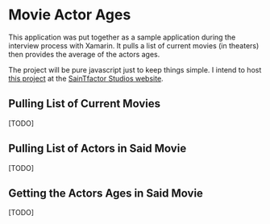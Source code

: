Movie Actor Ages
================

This application was put together as a sample application during the interview process with Xamarin.  It pulls a list of current movies (in theaters) then provides the average of the actors ages.

The project will be pure javascript just to keep things simple.  I intend to host [this project](http://saintfactorstudios.com/Movie-Actor-Ages/MovieActorAges.html) at the [SainTfactor Studios website](http://saintfactorstudios.com).

Pulling List of Current Movies
------------------------------

[TODO]

Pulling List of Actors in Said Movie
------------------------------------

[TODO]

Getting the Actors Ages in Said Movie
-------------------------------------

[TODO]

